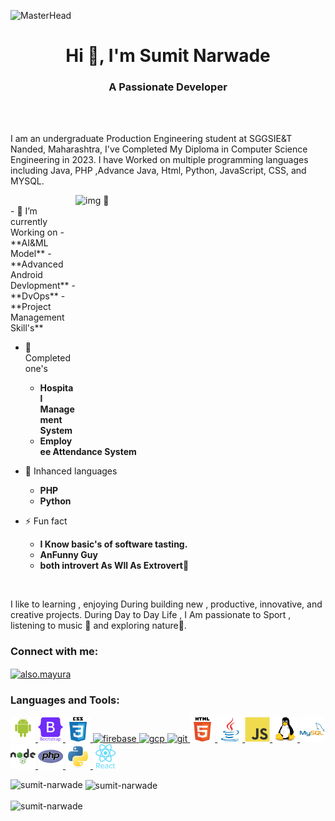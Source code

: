 ![MasterHead](https://www.bing.com/th/id/OGC.a5e7c26c7dc2e5a467b8eee755df748a?pid=1.7&rurl=https%3a%2f%2fi.pinimg.com%2foriginals%2f0f%2f25%2fe4%2f0f25e4668c1c7740b5ed41835339d67f.gif&ehk=%2bDQXu7PHix87vLlAsdpE9ilus%2f26YHsVkkRBz%2barUk8%3d)
<h1 align="center">Hi 👋, I'm Sumit Narwade</h1>
<h3 align="center">A Passionate Developer</h3>
<br>
<br>
<p>
    I am an undergraduate Production Engineering student at SGGSIE&T Nanded, Maharashtra, 
    I've Completed My Diploma in Computer Science Engineering in 2023.
    I have Worked on multiple programming languages including Java, PHP ,Advance Java, Html, Python, JavaScript, CSS, and MYSQL.
</p>
<img align="right" src="https://c.tenor.com/UttC4AITYR4AAAAd/full-stack-developer.gif" alt=" img 🥹" width="400" height="400">
<br>
- 🌱 I’m currently Working on
   - **AI&ML Model**
   - **Advanced Android Devlopment**
   - **DvOps**
   - **Project Management Skill's**
   
- 👯 Completed one's 
   - **Hospital Management System**
   - **Employee Attendance System**

- 🔭 Inhanced languages
  - **PHP**
  - **Python**
  
- ⚡ Fun fact 
  - **I Know basic's of software tasting.**
  - **AnFunny Guy**
  - **both introvert As Wll As Extrovert🤞**
 <br>
 <p>I like to learning , enjoying During building new , productive, innovative, and creative projects. 
    During Day to Day Life , I Am passionate to Sport , listening to music 🎵 and  exploring nature🍂.
</p>

<h3 align="left">Connect with me:</h3>
<p align="left">
<a href="https://instagram.com/also.mayura" target="blank"><img align="center" src="https://raw.githubusercontent.com/rahuldkjain/github-profile-readme-generator/master/src/images/icons/Social/instagram.svg" alt="also.mayura" height="30" width="40" /></a>
</p>

<h3 align="left">Languages and Tools:</h3>
<p align="left"> <a href="https://developer.android.com" target="_blank" rel="noreferrer"> <img src="https://raw.githubusercontent.com/devicons/devicon/master/icons/android/android-original-wordmark.svg" alt="android" width="40" height="40"/> </a> <a href="https://getbootstrap.com" target="_blank" rel="noreferrer"> <img src="https://raw.githubusercontent.com/devicons/devicon/master/icons/bootstrap/bootstrap-plain-wordmark.svg" alt="bootstrap" width="40" height="40"/> </a> <a href="https://www.w3schools.com/css/" target="_blank" rel="noreferrer"> <img src="https://raw.githubusercontent.com/devicons/devicon/master/icons/css3/css3-original-wordmark.svg" alt="css3" width="40" height="40"/> </a> <a href="https://firebase.google.com/" target="_blank" rel="noreferrer"> <img src="https://www.vectorlogo.zone/logos/firebase/firebase-icon.svg" alt="firebase" width="40" height="40"/> </a> <a href="https://cloud.google.com" target="_blank" rel="noreferrer"> <img src="https://www.vectorlogo.zone/logos/google_cloud/google_cloud-icon.svg" alt="gcp" width="40" height="40"/> </a> <a href="https://git-scm.com/" target="_blank" rel="noreferrer"> <img src="https://www.vectorlogo.zone/logos/git-scm/git-scm-icon.svg" alt="git" width="40" height="40"/> </a> <a href="https://www.w3.org/html/" target="_blank" rel="noreferrer"> <img src="https://raw.githubusercontent.com/devicons/devicon/master/icons/html5/html5-original-wordmark.svg" alt="html5" width="40" height="40"/> </a> <a href="https://www.java.com" target="_blank" rel="noreferrer"> <img src="https://raw.githubusercontent.com/devicons/devicon/master/icons/java/java-original.svg" alt="java" width="40" height="40"/> </a> <a href="https://developer.mozilla.org/en-US/docs/Web/JavaScript" target="_blank" rel="noreferrer"> <img src="https://raw.githubusercontent.com/devicons/devicon/master/icons/javascript/javascript-original.svg" alt="javascript" width="40" height="40"/> </a> <a href="https://www.linux.org/" target="_blank" rel="noreferrer"> <img src="https://raw.githubusercontent.com/devicons/devicon/master/icons/linux/linux-original.svg" alt="linux" width="40" height="40"/> </a> <a href="https://www.mysql.com/" target="_blank" rel="noreferrer"> <img src="https://raw.githubusercontent.com/devicons/devicon/master/icons/mysql/mysql-original-wordmark.svg" alt="mysql" width="40" height="40"/> </a> <a href="https://nodejs.org" target="_blank" rel="noreferrer"> <img src="https://raw.githubusercontent.com/devicons/devicon/master/icons/nodejs/nodejs-original-wordmark.svg" alt="nodejs" width="40" height="40"/> </a> <a href="https://www.php.net" target="_blank" rel="noreferrer"> <img src="https://raw.githubusercontent.com/devicons/devicon/master/icons/php/php-original.svg" alt="php" width="40" height="40"/> </a> <a href="https://www.python.org" target="_blank" rel="noreferrer"> <img src="https://raw.githubusercontent.com/devicons/devicon/master/icons/python/python-original.svg" alt="python" width="40" height="40"/> </a> <a href="https://reactjs.org/" target="_blank" rel="noreferrer"> <img src="https://raw.githubusercontent.com/devicons/devicon/master/icons/react/react-original-wordmark.svg" alt="react" width="40" height="40"/> </a> </p>

<p><img align="left" src="https://github-readme-stats.vercel.app/api/top-langs?username=sumit-narwade&show_icons=true&locale=en&layout=compact" alt="sumit-narwade" /></p>

<p>&nbsp;<img align="center" src="https://github-readme-stats.vercel.app/api?username=sumit-narwade&show_icons=true&locale=en" alt="sumit-narwade" /></p>

<p><img align="center" src="https://github-readme-streak-stats.herokuapp.com/?user=sumit-narwade&" alt="sumit-narwade" /></p>

